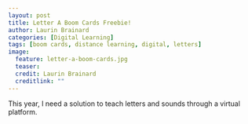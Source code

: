 ```yaml
---
layout: post
title: Letter A Boom Cards Freebie!
author: Laurin Brainard
categories: [Digital Learning]
tags: [boom cards, distance learning, digital, letters]
image:
  feature: letter-a-boom-cards.jpg
  teaser: 
  credit: Laurin Brainard
  creditlink: ""
---
```

This year, I need a solution to teach letters and sounds through a virtual platform. 